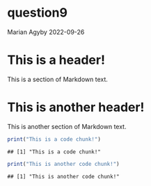 question9
================
Marian Agyby
2022-09-26

# This is a header!

This is a section of Markdown text.

# This is another header!

This is another section of Markdown text.

``` r
print("This is a code chunk!")
```

    ## [1] "This is a code chunk!"

``` r
print("This is another code chunk!")
```

    ## [1] "This is another code chunk!"
